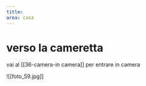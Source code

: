 ```yaml
---
title: 
area: casa
---
```

# verso la cameretta

vai al [[36-camera-in camera]] per entrare in camera

![[foto_59.jpg]]